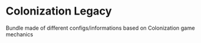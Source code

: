 # Colonization Legacy

Bundle made of different configs/informations based on Colonization game mechanics
